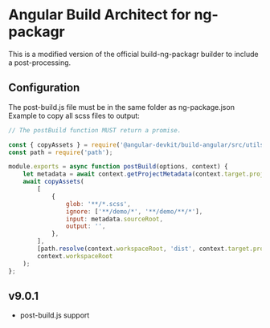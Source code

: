 # Angular Build Architect for ng-packagr

This is a modified version of the official build-ng-packagr builder to include a post-processing.

## Configuration
The post-build.js file must be in the same folder as ng-package.json
Example to copy all scss files to output:
```js
// The postBuild function MUST return a promise.

const { copyAssets } = require('@angular-devkit/build-angular/src/utils/copy-assets');
const path = require('path');

module.exports = async function postBuild(options, context) {
    let metadata = await context.getProjectMetadata(context.target.project);
    await copyAssets(
        [
            {
                glob: '**/*.scss',
                ignore: ['**/demo/*', '**/demo/**/*'],
                input: metadata.sourceRoot,
                output: '',
            },
        ],
        [path.resolve(context.workspaceRoot, 'dist', context.target.project)],
        context.workspaceRoot
    );
};
```

## v9.0.1
- post-build.js support

